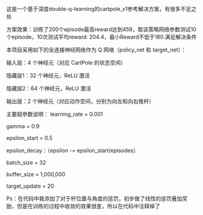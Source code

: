 这是一个基于深度double-q-learning的cartpole_v1参考解决方案，有很多不足之处

方案效果：训练了200个episode最高reward达到459，取该策略网络参数测试10个episode，10次测试平均reward: 204.4，最小Reward不低于180.满足解决条件

本项目采用如下的全连接神经网络作为 Q 网络（policy_net 和 target_net）：

输入层：4 个神经元（对应 CartPole 的状态空间）

隐藏层1：32 个神经元，ReLU 激活

隐藏层2：64 个神经元，ReLU 激活

输出层：2 个神经元（对应动作空间，分别为向左和向右推杆）


主要超参数说明：
learning_rate = 0.001

gamma = 0.9

epsilon_start = 0.5

epsilon_decay：（epsilon -= epsilon_start/episodes）

batch_size = 32

buffer_size = 1,000,000

target_update = 20

Ps：在代码中我添加了对于杆位置与角度的惩罚，初步做了线性的惩罚叠加奖励，但是在训练的过程中收敛的效果很差，所以在代码中注释掉了
